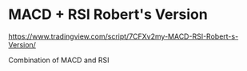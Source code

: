 # MACD + RSI Robert's Version

https://www.tradingview.com/script/7CFXv2my-MACD-RSI-Robert-s-Version/

Combination of MACD and RSI
